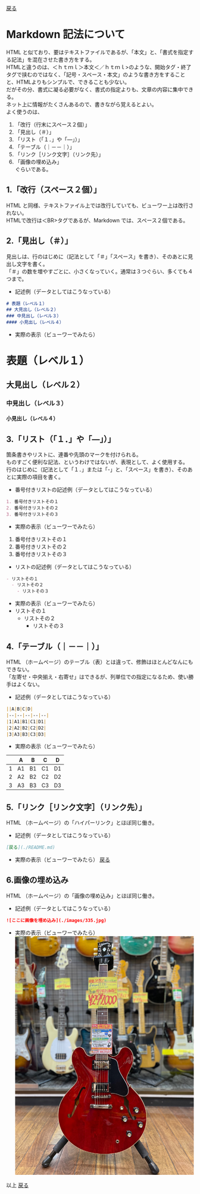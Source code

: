 [戻る](./README.md)

# Markdown 記法について
HTML と似ており、要はテキストファイルであるが、「本文」と、「書式を指定する記法」を混在させた書き方をする。  
HTMLと違うのは、＜ｈｔｍｌ＞本文＜／ｈｔｍｌ>のような、開始タグ・終了タグで挟むのではなく、「記号・スペース・本文」のような書き方をすることと、HTMLよりもシンプルで、できることも少ない。  
だがその分、書式に凝る必要がなく、書式の指定よりも、文章の内容に集中できる。  
ネット上に情報がたくさんあるので、書きながら覚えるとよい。  
よく使うのは、  
1. 「改行（行末にスペース２個）」  
2. 「見出し（＃）」  
3. 「リスト（「１．」や「―」）」  
4. 「テーブル（｜－－｜）」  
5. 「リンク［リンク文字］（リンク先）」  
6. 「画像の埋め込み」  
ぐらいである。  
  
## 1.「改行（スペース２個）」
HTML と同様、テキストファイル上では改行していても、ビューワー上は改行されない。  
HTMLで改行は＜BR>タグであるが、Markdown では、スペース２個である。  
  
## 2.「見出し（＃）」
見出しは、行のはじめに（記法として「＃」「スペース」を書き）、そのあとに見出し文字を書く。  
「＃」の数を増やすごとに、小さくなっていく。通常は３つぐらい、多くても４つまで。  
- 記述例（データとしてはこうなっている）  
```md
# 表題（レベル１）
## 大見出し（レベル２）
### 中見出し（レベル３）
#### 小見出し（レベル４）
```
  
- 実際の表示（ビューワーでみたら）
# 表題（レベル１）
## 大見出し（レベル２）
### 中見出し（レベル３）
#### 小見出し（レベル４）
  
## 3.「リスト（「１．」や「―」）」
箇条書きやリストに、連番や先頭のマークを付けられる。  
ものすごく便利な記法、というわけではないが、表現として、よく使用する。
行のはじめに（記法として「１．」または「-」と、「スペース」を書き）、そのあとに実際の項目を書く。  
- 番号付きリストの記述例（データとしてはこうなっている）  
```md
1. 番号付きリストその１
2. 番号付きリストその２
3. 番号付きリストその３
```
  
- 実際の表示（ビューワーでみたら）
1. 番号付きリストその１
2. 番号付きリストその２
3. 番号付きリストその３
  
- リストの記述例（データとしてはこうなっている）  
```md
- リストその１
  - リストその２
    - リストその３
```
  
- 実際の表示（ビューワーでみたら）
- リストその１
  - リストその２
    - リストその３
  
## 4.「テーブル（｜－－｜）」
HTML （ホームページ）のテーブル（表）とは違って、修飾はほとんどなんにもできない。  
「左寄せ・中央揃え・右寄せ」はできるが、列単位での指定になるため、使い勝手はよくない。  
- 記述例（データとしてはこうなっている）  
```md
||A|B|C|D|
|--|--|--|--|--|
|1|A1|B1|C1|D1|
|2|A2|B2|C2|D2|
|3|A3|B3|C3|D3|
```
  
- 実際の表示（ビューワーでみたら）
  
||A|B|C|D|
|--|--|--|--|--|
|1|A1|B1|C1|D1|
|2|A2|B2|C2|D2|
|3|A3|B3|C3|D3|


## 5.「リンク［リンク文字］（リンク先）」
HTML （ホームページ）の「ハイパーリンク」とほぼ同じ働き。

- 記述例（データとしてはこうなっている）  
```md
[戻る](./README.md)
```
  
- 実際の表示（ビューワーでみたら）
[戻る](./README.md)
  
## 6.画像の埋め込み
HTML （ホームページ）の「画像の埋め込み」とほぼ同じ働き。
- 記述例（データとしてはこうなっている）  
```md
![ここに画像を埋め込み](./images/335.jpg)
```
  
- 実際の表示（ビューワーでみたら）
![ここに画像を埋め込み](./images/335.jpg)
  
以上
[戻る](./README.md)
